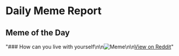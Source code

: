 # Daily Meme Report

## Meme of the Day
"### How can you live with yourself\n\n![Meme](https://i.redd.it/lfkigrpwqckf1.gif)\n\n[View on Reddit](https://redd.it/1mw7hu1)"
